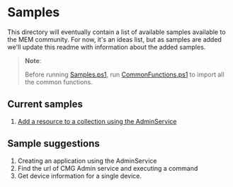 # Samples

This directory will eventually contain a list of available samples available to the MEM community. For now, it's an ideas list, but as samples are added we'll update this readme with information about the added samples.

> **Note**:
>
> Before running [Samples.ps1](https://github.com/microsoft/configmgr-hub/blob/master/samples/Samples.ps1), run [CommonFunctions.ps1](https://github.com/microsoft/configmgr-hub/blob/master/samples/CommonFunctions.ps1) to import all the common functions.



## Current samples
1. [Add a resource to a collection using the AdminService](https://github.com/microsoft/configmgr-hub/blob/master/samples/CommonFunctions.ps1#L87-L107)

## Sample suggestions
1. Creating an application using the AdminService
2. Find the url of CMG Admin service and executing a command
3. Get device information for a single device.